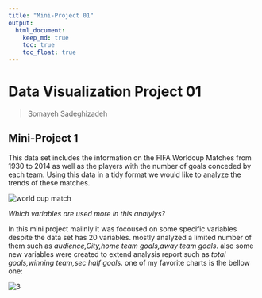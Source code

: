 ```yaml
---
title: "Mini-Project 01"
output: 
  html_document:
    keep_md: true
    toc: true
    toc_float: true
---
```


# Data Visualization Project 01

> Somayeh Sadeghizadeh

## Mini-Project 1

This data set includes the information on the FIFA Worldcup Matches from 1930 to 2014 as well as the players with the number of goals conceded by each team. Using this data in a tidy format we would like to analyze the trends of these matches. 


![world cup match ](https://img.fifa.com/image/upload/t_tc1/ujhimo6cwcx1ideawmlm.jpg)

_Which variables are used more in this analyiys?_ 

In this mini project mailnly it was focoused on some specific variables despite the data set has 20 variables.  mostly analyzed a limited number of them such as *audience,City,home team goals,away team goals*.
also some new variables were created to extend analysis report such as *total goals,winning team,sec half goals*.
one of my favorite charts is the bellow one:

![3](https://user-images.githubusercontent.com/70166302/101285570-eeccb980-37b3-11eb-9625-b8ed768cdd46.png)
